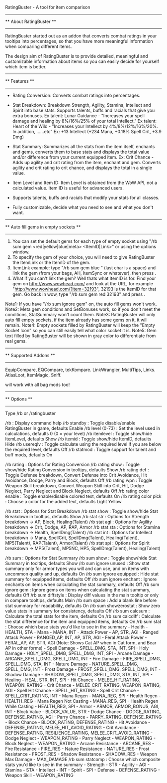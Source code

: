 RatingBuster - A tool for item comparison

************************
** About RatingBuster **
************************

RatingBuster started out as an addon that converts combat ratings in your tooltips into percentages, so that you have more meaningful information when comparing different items.

The design aim of RatingBuster is to provide detailed, meaningful and customizable information about items so you can easily decide for yourself which item is better.


**************
** Features **
**************

- Rating Conversion:
  Converts combat ratings into percentages.

- Stat Breakdown:
  Breakdown Strength, Agility, Stamina, Intellect and Spirit into base stats.
  Supports talents, buffs and racials that give you extra bonuses.
  Ex talent: Lunar Guidance - "Increases your spell damage and healing by 8%/16%/25% of your total Intellect."
  Ex talent: Heart of the Wild - "Increases your Intellect by 4%/8%/12%/16%/20%. In addition, ......etc"
  Ex: +13 Intellect (+234 Mana, +0.18% Spell Crit, +3.9 Dmg)

- Stat Summary:
  Summarizes all the stats from the item itself, enchants and gems, converts them to base stats and displays the total value and/or difference from your current equipped item.
  Ex: Crit Chance - Adds up agility and crit rating from the item, enchant and gem. Converts agility and crit rating to crit chance, and displays the total in a single value.

- Item Level and Item ID:
  Item Level is obtained from the WoW API, not a calculated value.
  Item ID is useful for advanced users.

- Supports talents, buffs and racials that modify your stats for all classes.

- Fully customizable, decide what you need to see and what you don't want.


*************************************
** Auto fill gems in empty sockets **
*************************************
1. You can set the default gems for each type of empty socket using "/rb sum gem <red|yellow|blue|meta> <ItemID|Link>" or using the options window.
2. To specify the gem of your choice, you will need to give RatingBuster the ItemLink or the ItemID of the gem.
3. ItemLink example: type "/rb sum gem blue " (last char is a space) and link the gem (from your bags, AH, ItemSync or whatever), then press <enter>.
4. What if you can't link the gem? Well thats what ItemID is for. Find your gem on http://www.wowhead.com/ and look at the URL,
   for example "http://www.wowhead.com/?item=32193", 32193 is the ItemID for that gem.
   Go back in wow, type "/rb sum gem red 32193" and press <enter>.

Note1: If you have "/rb sum ignore gem" on, the auto fill gems won't work.
Note2: Meta gem conditions and SetBonuses work, so if you don't meet the conditions, StatSummary won't count them.
Note3: RatingBuster will only auto fill empty sockets, if the item already has some gems on it, it will remain.
Note4: Empty sockets filled by RatingBuster will keep the "Empty Socket Icon" so you can still easily tell what color socket it is.
Note5: Gem text filled by RatingBuster will be shown in gray color to differentiate from real gems.


**********************
** Supported Addons **
**********************

EquipCompare, EQCompare, tekKompare.
LinkWrangler, MultiTips, Links.
AtlasLoot, ItemMagic, Sniff.

will work with all bag mods too!


********************
** Options **
********************

Type /rb or /ratingbuster

/rb : Display command help
/rb standby : Toggle disable/enable RatingBuster in game, defaults Enable
/rb level (0-73) : Set the level used in calculations, defaults 0 (0 = your level)
/rb itemlevel : Toggle show/hide ItemLevel, defaults Show
/rb itemid : Toggle show/hide ItemID, defaults Hide
/rb usereqlv : Toggle calculate using the required level if you are below the required level, defaults Off
/rb statmod : Toggle support for talent and buff mods, defaults On

/rb rating : Options for Rating Conversion
/rb rating show : Toggle show/hide Rating Conversion in tooltips, defaults Show
/rb rating def : Toggle Defense breakdown, Convert Defense into Crit Avoidance, Hit Avoidance, Dodge, Parry and Block, defaults Off
/rb rating wpn : Toggle Weapon Skill breakdown, Convert Weapon Skill into Crit, Hit, Dodge Neglect, Parry Neglect and Block Neglect, defaults Off
/rb rating color enable : Toggle enable/disable colored text, defaults On
/rb rating color pick : Choose a color for the added text, defaults Light Yellow

/rb stat : Options for Stat Breakdown
/rb stat show : Toggle show/hide Stat Breakdown in tooltips, defaults Show
/rb stat str : Options for Strength breakdown -> AP, Block, Healing(Talent)
/rb stat agi : Options for Agility breakdown -> Crit, Dodge, AP, RAP, Armor
/rb stat sta : Options for Stamina breakdown -> Health, SpellDmg(Talent)
/rb stat int : Options for Intellect breakdown -> Mana, SpellCrit, SpellDmg(Talent), Healing(Talent), MP5(Talent), RAP(Talent), Armor(Talent)
/rb stat spi : Options for Spirit breakdown -> MP5(Talent), MP5NC, HP5, SpellDmg(Talent), Healing(Talent)

/rb sum : Options for Stat Summary
/rb sum show : Toggle show/hide Stat Summary in tooltips, defaults Show
/rb sum ignore unused : Show stat summary only for armor types you will and can use, and on items with uncommon quality and up, defaults On
/rb sum ignore equipped : Hide stat summary for equipped items, defaults Off
/rb sum ignore enchant : Ignore enchants on items when calculating the stat summary, defaults Off
/rb sum ignore gem : Ignore gems on items when calculating the stat summary, defaults Off
/rb sum diffstyle : Display diff values in the main tooltip or only in compare tooltips, defaults Main
/rb sum space : Add a blank line before stat summary for readability, defaults On
/rb sum showzerostat : Show zero value stats in summary for consistency, defaults Off
/rb sum calcsum : Calculate the total stats for the item, defaults On
/rb sum calcdiff : Calculate the stat difference for the item and equipped items, defaults On
/rb sum stat : Choose which base stats you'd like to see in the summary
	- Health - HEALTH, STA
	- Mana - MANA, INT
	- Attack Power - AP, STR, AGI
	- Ranged Attack Power - RANGED_AP, INT, AP, STR, AGI
	- Feral Attack Power - FERAL_AP, AP, STR, AGI (Note: Shows Cat AP when in Cat form, and Bear AP in other forms)
	- Spell Damage - SPELL_DMG, STA, INT, SPI
	- Holy Damage - HOLY_SPELL_DMG, SPELL_DMG, INT, SPI
	- Arcane Damage - ARCANE_SPELL_DMG, SPELL_DMG, INT
	- Fire Damage - FIRE_SPELL_DMG, SPELL_DMG, STA, INT
	- Nature Damage - NATURE_SPELL_DMG, SPELL_DMG, INT
	- Frost Damage - FROST_SPELL_DMG, SPELL_DMG, INT
	- Shadow Damage - SHADOW_SPELL_DMG, SPELL_DMG, STA, INT, SPI
	- Healing - HEAL, STR, INT, SPI
	- Hit Chance - MELEE_HIT_RATING, WEAPON_RATING
	- Crit Chance - MELEE_CRIT_RATING, WEAPON_RATING, AGI
	- Spell Hit Chance - SPELL_HIT_RATING
	- Spell Crit Chance - SPELL_CRIT_RATING, INT
	- Mana Regen - MANA_REG, SPI
	- Health Regen - HEALTH_REG
	- Mana Regen Not Casting - MANA_REG, SPI
	- Health Regen While Casting - HEALTH_REG, SPI
	- Armor - ARMOR, ARMOR_BONUS, AGI, INT
	- Block Value - BLOCK_VALUE, STR
	- Dodge Chance - DODGE_RATING, DEFENSE_RATING, AGI
	- Parry Chance - PARRY_RATING, DEFENSE_RATING
	- Block Chance - BLOCK_RATING, DEFENSE_RATING
	- Hit Avoidance - DEFENSE_RATING, MELEE_HIT_AVOID_RATING
	- Crit Avoidance - DEFENSE_RATING, RESILIENCE_RATING, MELEE_CRIT_AVOID_RATING
	- Dodge Neglect - WEAPON_RATING
	- Parry Neglect - WEAPON_RATING
	- Block Neglect - WEAPON_RATING
	- Arcane Resistance - ARCANE_RES
	- Fire Resistance - FIRE_RES
	- Nature Resistance - NATURE_RES
	- Frost Resistance - FROST_RES
	- Shadow Resistance - SHADOW_RES
	- Weapon Max Damage - MAX_DAMAGE
/rb sum statcomp : Choose which composite stats you'd like to see in the summary
	- Strength - STR
	- Agility - AGI
	- Stamina - STA
	- Intellect - INT
	- Spirit - SPI
	- Defense - DEFENSE_RATING
	- Weapon Skill - WEAPON_RATING